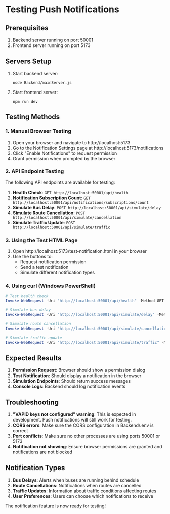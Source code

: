 # Testing Push Notifications

## Prerequisites

1. Backend server running on port 50001
2. Frontend server running on port 5173

## Servers Setup

1. Start backend server:
   ```
   node Backend/mainServer.js
   ```

2. Start frontend server:
   ```
   npm run dev
   ```

## Testing Methods

### 1. Manual Browser Testing

1. Open your browser and navigate to http://localhost:5173
2. Go to the Notification Settings page at http://localhost:5173/notifications
3. Click "Enable Notifications" to request permission
4. Grant permission when prompted by the browser

### 2. API Endpoint Testing

The following API endpoints are available for testing:

1. **Health Check**: `GET http://localhost:50001/api/health`
2. **Notification Subscription Count**: `GET http://localhost:50001/api/notifications/subscriptions/count`
3. **Simulate Bus Delay**: `POST http://localhost:50001/api/simulate/delay`
4. **Simulate Route Cancellation**: `POST http://localhost:50001/api/simulate/cancellation`
5. **Simulate Traffic Update**: `POST http://localhost:50001/api/simulate/traffic`

### 3. Using the Test HTML Page

1. Open http://localhost:5173/test-notification.html in your browser
2. Use the buttons to:
   - Request notification permission
   - Send a test notification
   - Simulate different notification types

### 4. Using curl (Windows PowerShell)

```powershell
# Test health check
Invoke-WebRequest -Uri "http://localhost:50001/api/health" -Method GET

# Simulate bus delay
Invoke-WebRequest -Uri "http://localhost:50001/api/simulate/delay" -Method POST -Headers @{"Content-Type"="application/json"} -Body "{\"route\": \"Delhi-Chandigarh Express\", \"delay\": \"15 minutes\", \"estimatedTime\": \"10:30 AM\"}"

# Simulate route cancellation
Invoke-WebRequest -Uri "http://localhost:50001/api/simulate/cancellation" -Method POST -Headers @{"Content-Type"="application/json"} -Body "{\"route\": \"Rohtak-Hisar Local\", \"reason\": \"Road construction work\"}"

# Simulate traffic update
Invoke-WebRequest -Uri "http://localhost:50001/api/simulate/traffic" -Method POST -Headers @{"Content-Type"="application/json"} -Body "{\"route\": \"Gurgaon-Ambala Highway\", \"update\": \"Accident near Karnal\", \"impact\": \"20 minutes delay expected\"}"
```

## Expected Results

1. **Permission Request**: Browser should show a permission dialog
2. **Test Notification**: Should display a notification in the browser
3. **Simulation Endpoints**: Should return success messages
4. **Console Logs**: Backend should log notification events

## Troubleshooting

1. **"VAPID keys not configured" warning**: This is expected in development. Push notifications will still work for testing.
2. **CORS errors**: Make sure the CORS configuration in Backend/.env is correct
3. **Port conflicts**: Make sure no other processes are using ports 50001 or 5173
4. **Notification not showing**: Ensure browser permissions are granted and notifications are not blocked

## Notification Types

1. **Bus Delays**: Alerts when buses are running behind schedule
2. **Route Cancellations**: Notifications when routes are cancelled
3. **Traffic Updates**: Information about traffic conditions affecting routes
4. **User Preferences**: Users can choose which notifications to receive

The notification feature is now ready for testing!
